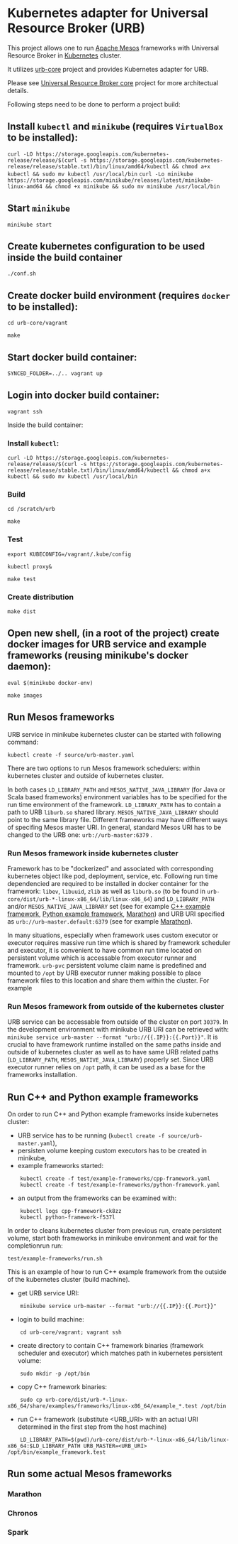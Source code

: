# Kubernetes adapter for Universal Resource Broker (URB)

This project allows one to run [Apache Mesos](http://mesos.apache.org) frameworks with Universal Resource Broker in [Kubernetes](https://kubernetes.io) cluster.

It utilizes [urb-core](https://github.com/UnivaCorporation/urb-core) project and provides Kubernetes adapter for URB.

Please see [Universal Resource Broker core](https://github.com/UnivaCorporation/urb-core) project for more architectual details.

Following steps need to be done to perform a project build:

## Install `kubectl` and `minikube` (requires `VirtualBox` to be installed):

`curl -LO https://storage.googleapis.com/kubernetes-release/release/$(curl -s https://storage.googleapis.com/kubernetes-release/release/stable.txt)/bin/linux/amd64/kubectl && chmod a+x kubectl && sudo mv kubectl /usr/local/bin`
`curl -Lo minikube https://storage.googleapis.com/minikube/releases/latest/minikube-linux-amd64 && chmod +x minikube && sudo mv minikube /usr/local/bin`

## Start `minikube`

`minikube start`

## Create kubernetes configuration to be used inside the build container

`./conf.sh`

## Create docker build environment (requires `docker` to be installed):

`cd urb-core/vagrant`

`make`

## Start docker build container:

`SYNCED_FOLDER=../.. vagrant up`

## Login into docker build container:

`vagrant ssh`

Inside the build container:

### Install `kubectl`:

`curl -LO https://storage.googleapis.com/kubernetes-release/release/$(curl -s https://storage.googleapis.com/kubernetes-release/release/stable.txt)/bin/linux/amd64/kubectl && chmod a+x kubectl && sudo mv kubectl /usr/local/bin`

### Build

`cd /scratch/urb`

`make`

### Test

`export KUBECONFIG=/vagrant/.kube/config`

`kubectl proxy&`

`make test`

### Create distribution

`make dist`

## Open new shell, (in a root of the project) create docker images for URB service and example frameworks (reusing minikube's docker daemon):

`eval $(minikube docker-env)`

`make images`

## Run Mesos frameworks

URB service in minikube kubernetes cluster can be started with following command:

`kubectl create -f source/urb-master.yaml`

There are two options to run Mesos framework schedulers: within kubernetes cluster and outside of kubernetes cluster.

In both cases `LD_LIBRARY_PATH` and `MESOS_NATIVE_JAVA_LIBRARY` (for Java or Scala based frameworks) environment variables has to be specified for the run time environment of the framework. `LD_LIBRARY_PATH` has to contain a path to URB `liburb.so` shared library. `MESOS_NATIVE_JAVA_LIBRARY` should point to the same library file. Different frameworks may have different ways of specifing Mesos master URI. In general, standard Mesos URI has to be changed to the URB one: `urb://urb-master:6379` .

### Run Mesos framework inside kubernetes cluster

Framework has to be "dockerized" and associated with corresponding kubernetes object like pod, deployment, service, etc.
Following run time dependencied are required to be installed in docker container for the framework: `libev`, `libuuid`, `zlib` as well as `liburb.so` (to be found in `urb-core/dist/urb-*-linux-x86_64/lib/linux-x86_64`) and `LD_LIBRARY_PATH` and/or `MESOS_NATIVE_JAVA_LIBRARY` set (see for example [C++ example framework](cpp-framework.dockerfile), [Python example framework](python-framework.dockerfile), [Marathon](test/marathon/marathon.dockerfile)) and URB URI specified as `urb://urb-master.default:6379` (see for example [Marathon](test/marathon/marathon.yaml)).

In many situations, especially when framework uses custom executor or executor requires massive run time which is shared by framework scheduler and executor, it is convenient to have common run time located on persistent volume which is accessable from executor runner and framework. `urb-pvc` persistent volume claim name is predefined and mounted to `/opt` by URB executor runner making possible to place framework files to this location and share them within the cluster. For example 

### Run Mesos framework from outside of the kubernetes cluster

URB service can be accessable from outside of the cluster on port `30379`. In the development environment with minikube URB URI
can be retrieved with: `minikube service urb-master --format "urb://{{.IP}}:{{.Port}}"`. It is crucial to have framework runtime installed on the same paths inside and outside of kubernetes cluster as well as to have same URB related paths (`LD_LIBRARY_PATH`, `MESOS_NATIVE_JAVA_LIBRARY`) properly set. Since URB executor runner relies on `/opt` path, it can be used as a base for the frameworks installation.

## Run C++ and Python example frameworks

On order to run C++ and Python example frameworks inside kubernetes cluster:

- URB service has to be running (`kubectl create -f source/urb-master.yaml`),
- persisten volume keeping custom executors has to be created in minikube,
- example frameworks started:

```
    kubectl create -f test/example-frameworks/cpp-framework.yaml
    kubectl create -f test/example-frameworks/python-framework.yaml
```
- an output from the frameworks can be examined with:

```
    kubectl logs cpp-framework-ck8zz
    kubectl python-framework-f537l
```

In order to cleans kubernetes cluster from previous run, create persistent volume, start both frameworks in minikube environment and wait for the completionrun run:

```
test/example-frameworks/run.sh
```

This is an example of how to run C++ example framework from the outside of the kubernetes cluster (build machine).

- get URB service URI:

```
    minikube service urb-master --format "urb://{{.IP}}:{{.Port}}"
```
- login to build machine:

```
    cd urb-core/vagrant; vagrant ssh
```
- create directory to contain C++ framework binaries (framework scheduler and executor) which matches path in kubernetes persistent volume:

```
    sudo mkdir -p /opt/bin
```
- copy C++ framework binaries:

```
    sudo cp urb-core/dist/urb-*-linux-x86_64/share/examples/frameworks/linux-x86_64/example_*.test /opt/bin
```
- run C++ framework (substitute <URB_URI> with an actual URI determined in the first step from the host machine)

```
    LD_LIBRARY_PATH=$(pwd)/urb-core/dist/urb-*-linux-x86_64/lib/linux-x86_64:$LD_LIBRARY_PATH URB_MASTER=<URB_URI> /opt/bin/example_framework.test
```

## Run some actual Mesos frameworks

### Marathon

### Chronos


### Spark
